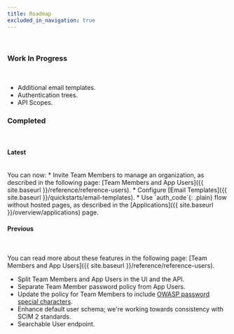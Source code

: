```yaml
---
title: Roadmap
excluded_in_navigation: true
---
```


<br>

### Work In Progress

<br>

* Additional email templates.
* Authentication trees.
* API Scopes.


### Completed

<br>

#### Latest
<br>
You can now:
* Invite Team Members to manage an organization, as described in the following page: [Team Members and App Users]({{ site.baseurl }}/reference/reference-users).
* Configure [Email Templates]({{ site.baseurl }}/quickstarts/email-templates).
* Use `auth_code`{: .plain} flow without hosted pages, as described in the [Applications]({{ site.baseurl }}/overview/applications) page.

<br>

#### Previous

<br>

You can read more about these features in the following page: [Team Members and App Users]({{ site.baseurl }}/reference/reference-users).

* Split Team Members and App Users in the UI and the API.
* Separate Team Member password policy from App Users.
* Update the policy for Team Members to include [OWASP password special characters](https://www.owasp.org/index.php/Password_special_characters).
* Enhance default user schema; we're working towards consistency with SCIM 2 standards.
* Searchable User endpoint.
